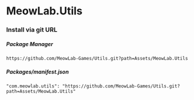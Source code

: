 # MeowLab.Utils

### Install via git URL
##### Package Manager
```
https://github.com/MeowLab-Games/Utils.git?path=Assets/MeowLab.Utils
```
##### Packages/manifest.json
```
"com.meowlab.utils": "https://github.com/MeowLab-Games/Utils.git?path=Assets/MeowLab.Utils"
```
